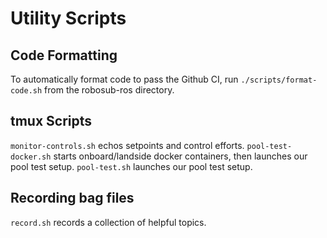 # Utility Scripts

## Code Formatting

To automatically format code to pass the Github CI, run ```./scripts/format-code.sh``` from the robosub-ros directory.

## tmux Scripts
`monitor-controls.sh` echos setpoints and control efforts.
`pool-test-docker.sh` starts onboard/landside docker containers, then launches our pool test setup.
`pool-test.sh` launches our pool test setup.

## Recording bag files
`record.sh` records a collection of helpful topics.
